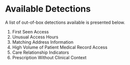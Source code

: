 # Available Detections
A list of out-of-box detections available is presented below.

1. First Seen Access
2. Unusual Access Hours
3. Matching Address Information
4. High Volume of Patient Medical Record Access
5. Care Relationship Indicators
6. Prescription Without Clinical Context

